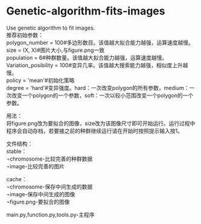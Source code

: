 # Genetic-algorithm-fits-images
Use genetic algorithm to fit images.  
推荐初始参数：  
polygon_number = 100#多边形数目。该值越大拟合能力越强，运算速度越慢。  
size = (X, X)#图片大小,与figure.png一致  
population = 6#种群数量。该值越大拟合能力越强，运算速度越慢。  
Variation_posibility = 100#变异几率。该值越大搜索能力越强，相似度上升越慢。  
policy = 'mean'#初始化策略  
degree = 'hard'#变异强度。hard：一次改变polygon的所有参数，medium：一次改变一个polygon的一个参数，soft：一次以较小范围改变一个polygon的一个参数。  


用法：  
将figure.png改为要拟合的图像，size改为该图像尺寸即可开始运行。运行过程中程序会自动存档，若要接之前的种群继续运行请在开始时按照提示输入按1。  

文件结构：  
stable：  
¬chromosome-比较完善的种群数据  
¬image-比较完善的图片  

cache：  
¬chromosome-保存中间生成的数据  
¬image-保存中间生成的图像  
¬figure.png-要拟合的图像  
  
main.py,function.py,tools.py-主程序  
